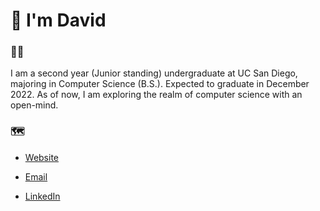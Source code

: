 # :wave: I'm David 

### :technologist:

I am a second year (Junior standing) undergraduate at UC San Diego, majoring in 
Computer Science (B.S.). Expected to graduate in December 2022. As of now, I am exploring 
the realm of computer science with an open-mind.

<!--🔭 I’m currently working on [cmd](https://github.com/davidjeong0628/cmd).-->

### :world_map:

* [Website](https://davidjeong0628.github.io/personal_website/)

* [Email](mailto:davidjeong0628@gmail.com)

* [LinkedIn](https://www.linkedin.com/in/david-jeong-b85488192/)
